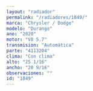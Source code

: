 ```yaml
---
layout: "radiador"
permalink: "/radiadores/1849/"
marca: "Chrysler / Dodge"
modelo: "Durango"
ano: "2020"
motor: "V8 5.7"
transmision: "Automática"
parte: "4113204"
clima: "Con clima"
alto: "25 1/16"
ancho: "20 9/16"
observaciones: ""
id: "1849"
---
```


